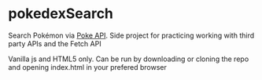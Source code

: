 # pokedexSearch
Search Pokémon via [Poke API](https://pokeapi.co/). Side project for practicing working with third party APIs and the Fetch API

Vanilla js and HTML5 only. Can be run by downloading or cloning the repo and opening index.html in your prefered browser